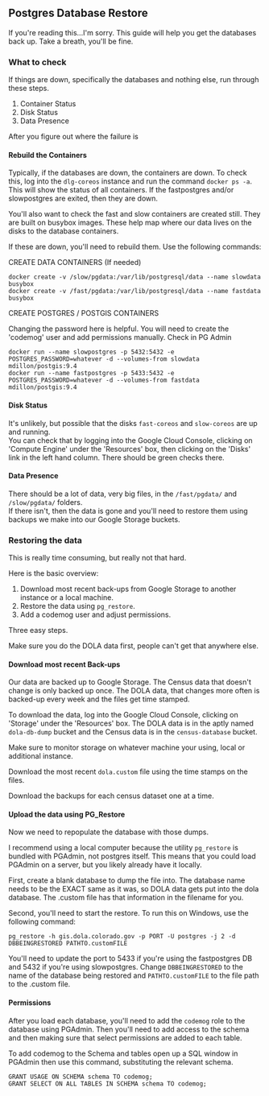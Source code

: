 ## Postgres Database Restore

If you're reading this...I'm sorry.  This guide will help you get the databases back up.
Take a breath, you'll be fine.

### What to check

If things are down, specifically the databases and nothing else, run through these steps.

1. Container Status
2. Disk Status
3. Data Presence

After you figure out where the failure is 
#### Rebuild the Containers

Typically, if the databases are down, the containers are down.  To check this, log into
the `dlg-coreos` instance and run the command `docker ps -a`.  This will show the status of all containers.
If the fastpostgres and/or slowpostgres are exited, then they are down.  

You'll also want to check the fast and slow containers are created still.  They are built on busybox
images.  These help map where our data lives on the disks to the database containers. 

If these are down, you'll need to rebuild them.  Use the following commands:

CREATE DATA CONTAINERS (If needed)
```
docker create -v /slow/pgdata:/var/lib/postgresql/data --name slowdata busybox
docker create -v /fast/pgdata:/var/lib/postgresql/data --name fastdata busybox
```

CREATE POSTGRES / POSTGIS CONTAINERS

Changing the password here is helpful.  You will need to create the 'codemog' user and add permissions manually.  Check in PG Admin
```
docker run --name slowpostgres -p 5432:5432 -e POSTGRES_PASSWORD=whatever -d --volumes-from slowdata mdillon/postgis:9.4
docker run --name fastpostgres -p 5433:5432 -e POSTGRES_PASSWORD=whatever -d --volumes-from fastdata mdillon/postgis:9.4
```

#### Disk Status

It's unlikely, but possible that the disks `fast-coreos` and `slow-coreos` are up and running.  
You can check that by logging into the Google Cloud Console, clicking on 'Compute Engine' under the 
'Resources' box, then clicking on the 'Disks' link in the left hand column.  There should be green checks there.

#### Data Presence

There should be a lot of data, very big files, in the `/fast/pgdata/` and `/slow/pgdata/` folders.  
If there isn't, then the data is gone and you'll need to restore them using backups we make into our Google Storage buckets.

### Restoring the data 

This is really time consuming, but really not that hard.

Here is the basic overview:

1. Download most recent back-ups from Google Storage to another instance or a local machine.
2. Restore the data using `pg_restore`.
3. Add a codemog user and adjust permissions.


Three easy steps.

Make sure you do the DOLA data first, people can't get that anywhere else.

#### Download most recent Back-ups

Our data are backed up to Google Storage.  The Census data that doesn't change is only backed up once.
The DOLA data, that changes more often is backed-up every week and the files get time stamped.

To download the data, log into the Google Cloud Console, clicking on 'Storage' under the 
'Resources' box.  The DOLA data is in the aptly named `dola-db-dump` bucket and the Census data is in the
`census-database` bucket.

Make sure to monitor storage on whatever machine your using, local or additional instance.

Download the most recent `dola.custom` file using the time stamps on the files.  

Download the backups for each census dataset one at a time.

#### Upload the data using PG_Restore

Now we need to repopulate the database with those dumps.

I recommend using a local computer because the utility `pg_restore` is bundled with PGAdmin, 
not postgres itself.  This means that you could load PGAdmin on a server, but you likely already have it 
locally.

First, create a blank database to dump the file into. The database name needs to be the EXACT same as it was, so DOLA data gets put into the dola database.  The .custom file
has that information in the filename for you.

Second, you'll need to start the restore. To run this on Windows, use the following command:

```
pg_restore -h gis.dola.colorado.gov -p PORT -U postgres -j 2 -d DBBEINGRESTORED PATHTO.customFILE

```

You'll need to update the port to 5433 if you're using the fastpostgres DB and 5432 if you're using slowpostgres.
Change `DBBEINGRESTORED` to the name of the database being restored and `PATHTO.customFILE` to the file path to the 
.custom file.

#### Permissions

After you load each database, you'll need to add the `codemog` role to the database using PGAdmin.
Then you'll need to add access to the schema and then making sure that select permissions are added to each table.

To add codemog to the Schema and tables open up a SQL window in PGAdmin then use this command, substituting the relevant schema.

```
GRANT USAGE ON SCHEMA schema TO codemog;
GRANT SELECT ON ALL TABLES IN SCHEMA schema TO codemog;

```
